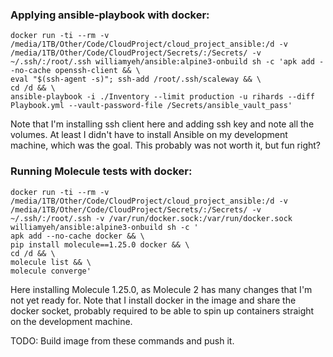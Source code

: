 ### Applying ansible-playbook with docker:
```
docker run -ti --rm -v /media/1TB/Other/Code/CloudProject/cloud_project_ansible:/d -v /media/1TB/Other/Code/CloudProject/Secrets/:/Secrets/ -v ~/.ssh/:/root/.ssh williamyeh/ansible:alpine3-onbuild sh -c 'apk add --no-cache openssh-client && \
eval "$(ssh-agent -s)"; ssh-add /root/.ssh/scaleway && \
cd /d && \
ansible-playbook -i ./Inventory --limit production -u rihards --diff Playbook.yml --vault-password-file /Secrets/ansible_vault_pass'
```
Note that I'm installing ssh client here and adding ssh key and note all the volumes.
At least I didn't have to install Ansible on my development machine, which was the goal.
This probably was not worth it, but fun right?

### Running Molecule tests with docker:
```
docker run -ti --rm -v /media/1TB/Other/Code/CloudProject/cloud_project_ansible:/d -v /media/1TB/Other/Code/CloudProject/Secrets/:/Secrets/ -v ~/.ssh/:/root/.ssh -v /var/run/docker.sock:/var/run/docker.sock williamyeh/ansible:alpine3-onbuild sh -c '
apk add --no-cache docker && \
pip install molecule==1.25.0 docker && \
cd /d && \
molecule list && \
molecule converge'
```
Here installing Molecule 1.25.0, as Molecule 2 has many changes that I'm not yet ready for.
Note that I install docker in the image and share the docker socket, probably required to be able to spin up containers straight on the development machine.

TODO: Build image from these commands and push it.
